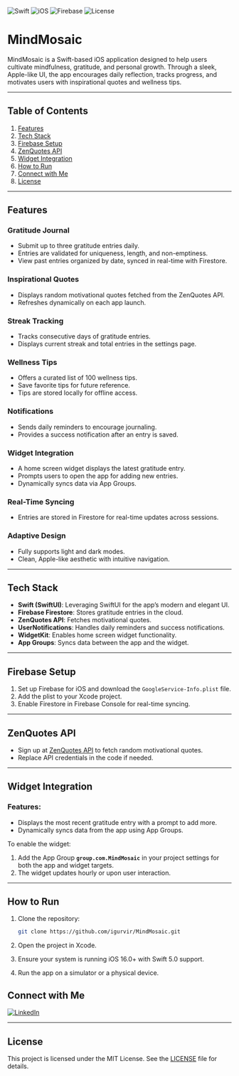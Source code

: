 ![Swift](https://img.shields.io/badge/Swift-5.0-orange.svg)
![iOS](https://img.shields.io/badge/iOS-16.0%2B-blue.svg)
![Firebase](https://img.shields.io/badge/Firebase-Firestore-yellow.svg)
![License](https://img.shields.io/badge/License-MIT-green.svg)

# MindMosaic  
MindMosaic is a Swift-based iOS application designed to help users cultivate mindfulness, gratitude, and personal growth. Through a sleek, Apple-like UI, the app encourages daily reflection, tracks progress, and motivates users with inspirational quotes and wellness tips.

---

## Table of Contents  
1. [Features](#features)  
2. [Tech Stack](#tech-stack)  
3. [Firebase Setup](#firebase-setup)  
4. [ZenQuotes API](#zenquotes-api)  
5. [Widget Integration](#widget-integration)  
6. [How to Run](#how-to-run)  
7. [Connect with Me](#connect-with-me)  
8. [License](#license)

---

## Features  

### Gratitude Journal  
- Submit up to three gratitude entries daily.
- Entries are validated for uniqueness, length, and non-emptiness.
- View past entries organized by date, synced in real-time with Firestore.

### Inspirational Quotes  
- Displays random motivational quotes fetched from the ZenQuotes API.
- Refreshes dynamically on each app launch.

### Streak Tracking  
- Tracks consecutive days of gratitude entries.
- Displays current streak and total entries in the settings page.

### Wellness Tips  
- Offers a curated list of 100 wellness tips.
- Save favorite tips for future reference.  
- Tips are stored locally for offline access.

### Notifications  
- Sends daily reminders to encourage journaling.
- Provides a success notification after an entry is saved.

### Widget Integration  
- A home screen widget displays the latest gratitude entry.  
- Prompts users to open the app for adding new entries.  
- Dynamically syncs data via App Groups.

### Real-Time Syncing  
- Entries are stored in Firestore for real-time updates across sessions.

### Adaptive Design  
- Fully supports light and dark modes.
- Clean, Apple-like aesthetic with intuitive navigation.

---

## Tech Stack  

- **Swift (SwiftUI)**: Leveraging SwiftUI for the app’s modern and elegant UI.  
- **Firebase Firestore**: Stores gratitude entries in the cloud.  
- **ZenQuotes API**: Fetches motivational quotes.  
- **UserNotifications**: Handles daily reminders and success notifications.  
- **WidgetKit**: Enables home screen widget functionality.  
- **App Groups**: Syncs data between the app and the widget.

---

## Firebase Setup  

1. Set up Firebase for iOS and download the `GoogleService-Info.plist` file.  
2. Add the plist to your Xcode project.  
3. Enable Firestore in Firebase Console for real-time syncing.

---

## ZenQuotes API  

- Sign up at [ZenQuotes API](https://zenquotes.io/) to fetch random motivational quotes.  
- Replace API credentials in the code if needed.

---

## Widget Integration  

### Features:
- Displays the most recent gratitude entry with a prompt to add more.
- Dynamically syncs data from the app using App Groups.  

To enable the widget:
1. Add the App Group **`group.com.MindMosaic`** in your project settings for both the app and widget targets.  
2. The widget updates hourly or upon user interaction.

---

## How to Run  

1. Clone the repository:  
   ```bash  
   git clone https://github.com/igurvir/MindMosaic.git
2. Open the project in Xcode.
   
3. Ensure your system is running iOS 16.0+ with Swift 5.0 support.

4. Run the app on a simulator or a physical device.

## Connect with Me  

[![LinkedIn](https://img.shields.io/badge/LinkedIn-Connect-blue)](www.linkedin.com/in/gurvir-singh5)

---

## License  

This project is licensed under the MIT License. See the [LICENSE](LICENSE) file for details.

